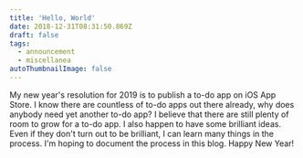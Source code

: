 ```yaml
---
title: 'Hello, World'
date: 2018-12-31T08:31:50.869Z
draft: false
tags:
  - announcement
  - miscellanea
autoThumbnailImage: false
---
```

My new year's resolution for 2019 is to publish a to-do app on iOS App Store. I know there are countless of to-do apps out there already, why does anybody need yet another to-do app? I believe that there are still plenty of room to grow for a to-do app. I also happen to have some brilliant ideas. Even if they don't turn out to be brilliant, I can learn many things in the process. I'm hoping to document the process in this blog. Happy New Year!
